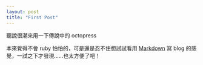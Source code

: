 ```yaml
---
layout: post
title: "First Post"
---
```


聽說很潮來用一下傳說中的 octopress

本來覺得不會 ruby 怕怕的，可是還是忍不住想試試看用 [Markdown][1] 寫 blog 的感覺，一試之下才發現……也太方便了吧！

[1]: http://markdown.tw
